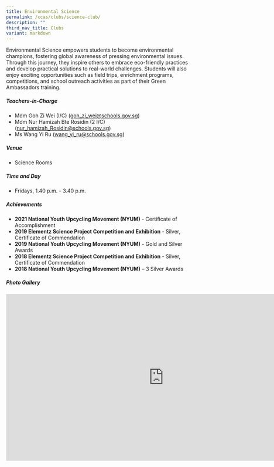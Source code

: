 ```yaml
---
title: Environmental Science
permalink: /ccas/clubs/science-club/
description: ""
third_nav_title: Clubs
variant: markdown
---
```

Environmental Science empowers students to become environmental champions, fostering global awareness of pressing environmental issues. Through this journey, they inspire others to embrace eco-friendly practices and develop practical solutions to real-world challenges. Students will also enjoy exciting opportunities such as field trips, enrichment programs, competitions, and school outreach activities as part of their Green Ambassadors training.

##### **Teachers-in-Charge**
* Mdm Goh Zi Wei (I/C) (goh_zi_wei@schools.gov.sg)
* Mdm Nur Hamizah Bte Rosidin (2 I/C) (nur_hamizah_Rosidin@schools.gov.sg)
* Ms Wang Yi Ru (wang_yi_ru@schools.gov.sg)

##### **Venue**
* Science Rooms

##### **Time and Day**
* Fridays, 1.40 p.m. - 3.40 p.m.

##### **Achievements**
* **2021 National Youth Upcycling Movement (NYUM)** - Certificate of Accomplishment
* **2019 Elementz Science Project Competition and Exhibition** - Silver, Certificate of Commendation
* **2019 National Youth Upcycling Movement (NYUM)** - Gold and Silver Awards
* **2018 Elementz Science Project Competition and Exhibition** - Silver, Certificate of Commendation
* **2018 National Youth Upcycling Movement (NYUM)** – 3 Silver Awards

##### **Photo Gallery**

<iframe src="https://docs.google.com/presentation/d/e/2PACX-1vQPnkjizGLw-9FSHyljtDoySbR0tPBFen89fE62JayMmE4Y0JJryyW_a8fLXu_ITiRuaOk5IFSKgwYC/embed?start=true&amp;loop=true&amp;delayms=5000" frameborder="0" width="860" height="455" allowfullscreen="true"></iframe>